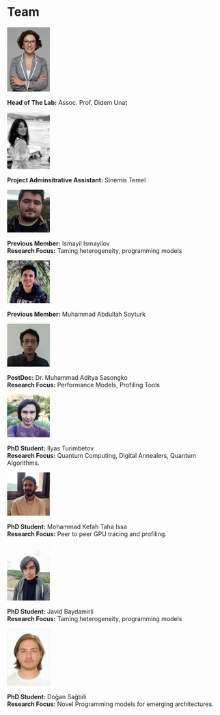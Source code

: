# Team

<div class="grid grid-cols-3">

<div class="card grid grid-cols-4 justify-center items-center">
<img class="shadow rounded-full max-w-full h-auto align-middle border-none" src="./team-images/didem-unat.png" width="100px" />
<p class="grid-colspan-3">
<b>Head of The Lab:</b> Assoc. Prof. Didem Unat
</p>
</div>

<div class="card grid grid-cols-4 justify-center items-center">
<img class="shadow rounded-full max-w-full h-auto align-middle border-none" src="./team-images/sinemis.jpg" width="100px" />
<p class="grid-colspan-3">
<b>Project Adminsitrative Assistant:</b> Sinemis Temel
</p>
</div>

<div class="card grid grid-cols-4 justify-center items-center">
<img class="shadow rounded-full max-w-full h-auto align-middle border-none" src="./team-images/ismayil.png" width="100px" />
<p class="grid-colspan-3">
<b>Previous Member:</b> Ismayil Ismayilov
<br>
<b>Research Focus:</b> Taming heterogeneity, programming models
</p>
</div>

<div class="card grid grid-cols-4 justify-center items-center">
<img class="shadow rounded-full max-w-full h-auto align-middle border-none" src="./team-images/abdullah.png" width="100px" />
<p class="grid-colspan-3">
<b>Previous Member:</b> Muhammad Abdullah Soyturk
</p>
</div>

<div class="card grid grid-cols-4 justify-center items-center">
<img class="shadow rounded-full max-w-full h-auto align-middle border-none" src="./team-images/aditya.jpg" width="100px" />
<p class="grid-colspan-3">
<b>PostDoc:</b> Dr. Muhammad Aditya Sasongko
<br>
<b>Research Focus:</b> Performance Models, Profiling Tools
</p>
</div>

<div class="card grid grid-cols-4 justify-center items-center">
<img class="shadow rounded-full max-w-full h-auto align-middle border-none" src="./team-images/Ilyas.jpg" width="100px" />
<p class="grid-colspan-3">
<b>PhD Student:</b> Ilyas Turimbetov
<br>
<b>Research Focus:</b> Quantum Computing, Digital Annealers, Quantum Algorithms.
</p>
</div>

<div class="card grid grid-cols-4 justify-center items-center">
<img class="shadow rounded-full max-w-full h-auto align-middle border-none" src="./team-images/kefah.png" width="100px" />
<p class="grid-colspan-3">
<b>PhD Student:</b> Mohammad Kefah Taha Issa
<br>
<b>Research Focus:</b> Peer to peer GPU tracing and profiling.
</p>
</div>

<div class="card grid grid-cols-4 justify-center items-center">
<img class="shadow rounded-full h-auto align-middle border-none" src="./team-images/cavid.jpg" width="100px" />
<p class="grid-colspan-3">
<b>PhD Student:</b> Javid Baydamirli
<br>
<b>Research Focus:</b> Taming heterogeneity, programming models
</p>
</div>

<div class="card grid grid-cols-4 justify-center items-center">
<img class="shadow rounded-full max-w-full h-auto align-middle border-none" src="./team-images/dogan.jpg" width="100px" />
<p class="grid-colspan-3">
<b>PhD Student:</b> Doǧan Sağbili
<br>
<b>Research Focus:</b> Novel Programming models for emerging architectures.
</p>
</div>

</div>
